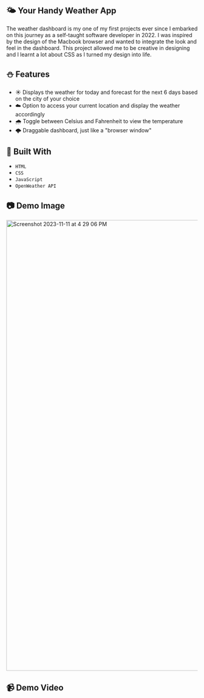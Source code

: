 ## 🌤️ Your Handy Weather App

The weather dashboard is my one of my first projects ever since I embarked on this journey as a self-taught software developer in 2022. I was inspired by the design of the Macbook browser and wanted to integrate the look and feel in the dashboard. This project allowed me to be creative in designing and I learnt a lot about CSS as I turned my design into life.

## ⛄️ Features
- ☀️ Displays the weather for today and forecast for the next 6 days based on the city of your choice
- ☁️ Option to access your current location and display the weather accordingly
- 🌧️ Toggle between Celsius and Fahrenheit to view the temperature
- 🌩️ Draggable dashboard, just like a "browser window"

## 🔧 Built With

- `HTML`
- `CSS`
- `JavaScript`
- `OpenWeather API`

## 📷 Demo Image

<img width="1183" alt="Screenshot 2023-11-11 at 4 29 06 PM" src="https://github.com/evangelenesiyin/handy-weather-app/assets/108106809/14a177d3-8e2e-4989-b384-a0eb271732ad">

## 📹 Demo Video
